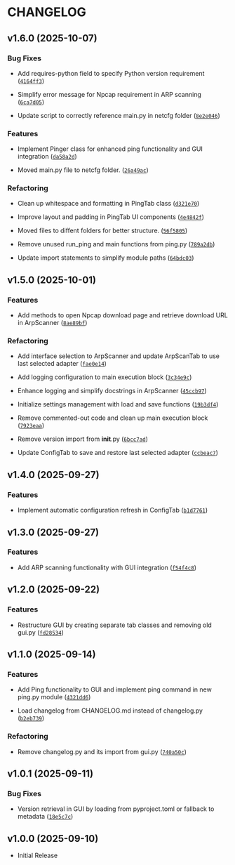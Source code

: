 # CHANGELOG

<!-- version list -->

## v1.6.0 (2025-10-07)

### Bug Fixes

- Add requires-python field to specify Python version requirement
  ([`4164ff3`](https://github.com/luukderooij/netcfg/commit/4164ff3f8856abc2fe9773b96b4467f03d41ca0d))

- Simplify error message for Npcap requirement in ARP scanning
  ([`6ca7d05`](https://github.com/luukderooij/netcfg/commit/6ca7d055ae01087275ba7500bff30f926cbb22f1))

- Update script to correctly reference main.py in netcfg folder
  ([`8e2e046`](https://github.com/luukderooij/netcfg/commit/8e2e046a744aa4aa6b8dc6b3487b70889740a368))

### Features

- Implement Pinger class for enhanced ping functionality and GUI integration
  ([`da58a2d`](https://github.com/luukderooij/netcfg/commit/da58a2d82227f520b46e1cf5a0b8b459dec05236))

- Moved main.py file to netcfg folder.
  ([`26a49ac`](https://github.com/luukderooij/netcfg/commit/26a49ac8079cc0f7c2abcd786673b77fc642bd02))

### Refactoring

- Clean up whitespace and formatting in PingTab class
  ([`d321e70`](https://github.com/luukderooij/netcfg/commit/d321e70158b7f60743e8054a1ce0f9ffc6fb8ce2))

- Improve layout and padding in PingTab UI components
  ([`4e4842f`](https://github.com/luukderooij/netcfg/commit/4e4842fa307eff6ad9cff7258e35b9d3937febc7))

- Moved files to diffent folders for better structure.
  ([`56f5805`](https://github.com/luukderooij/netcfg/commit/56f58059eddcb7ec61e8ee01a11f9d6afd18c248))

- Remove unused run_ping and main functions from ping.py
  ([`789a2db`](https://github.com/luukderooij/netcfg/commit/789a2dbacbe9cda119890bc4f5719b77864982fc))

- Update import statements to simplify module paths
  ([`64bdc03`](https://github.com/luukderooij/netcfg/commit/64bdc0306da3701c686bccafbe5510dda41f5726))


## v1.5.0 (2025-10-01)

### Features

- Add methods to open Npcap download page and retrieve download URL in ArpScanner
  ([`8ae89bf`](https://github.com/luukderooij/netcfg/commit/8ae89bfcb7b709bdab3719b7026b8ec08eef4bfc))

### Refactoring

- Add interface selection to ArpScanner and update ArpScanTab to use last selected adapter
  ([`fae0e14`](https://github.com/luukderooij/netcfg/commit/fae0e142096984156a14b7873fc4dc596cf7bd19))

- Add logging configuration to main execution block
  ([`3c34e9c`](https://github.com/luukderooij/netcfg/commit/3c34e9c4761f4e6d96b822e27a33e3f8bf0ee43e))

- Enhance logging and simplify docstrings in ArpScanner
  ([`45ccb97`](https://github.com/luukderooij/netcfg/commit/45ccb9714b388cca4d49b70b7a1daa54f3a968d5))

- Initialize settings management with load and save functions
  ([`19b3df4`](https://github.com/luukderooij/netcfg/commit/19b3df44f0259ec64f1cbecb528192f3b83e009a))

- Remove commented-out code and clean up main execution block
  ([`7923eaa`](https://github.com/luukderooij/netcfg/commit/7923eaa2bc40e7a2d7ad07da5fd87204097978b8))

- Remove version import from __init__.py
  ([`6bcc7ad`](https://github.com/luukderooij/netcfg/commit/6bcc7ad69431f223542ccb8f4609a67ae37e9c50))

- Update ConfigTab to save and restore last selected adapter
  ([`ccbeac7`](https://github.com/luukderooij/netcfg/commit/ccbeac762e98d5e776b6f3e25e901c6748933c8b))


## v1.4.0 (2025-09-27)

### Features

- Implement automatic configuration refresh in ConfigTab
  ([`b1d7761`](https://github.com/luukderooij/netcfg/commit/b1d77618c4900b57ba63c572e01e735ab760413d))


## v1.3.0 (2025-09-27)

### Features

- Add ARP scanning functionality with GUI integration
  ([`f54f4c8`](https://github.com/luukderooij/netcfg/commit/f54f4c83f9376b151cc9c12a7f85548171abdd57))


## v1.2.0 (2025-09-22)

### Features

- Restructure GUI by creating separate tab classes and removing old gui.py
  ([`fd28534`](https://github.com/luukderooij/netcfg/commit/fd28534a5b0cec1278cd6008a5544da349defe05))


## v1.1.0 (2025-09-14)

### Features

- Add Ping functionality to GUI and implement ping command in new ping.py module
  ([`4321dd6`](https://github.com/luukderooij/netcfg/commit/4321dd6309dac427d6c555c45bb93410881967da))

- Load changelog from CHANGELOG.md instead of changelog.py
  ([`b2eb739`](https://github.com/luukderooij/netcfg/commit/b2eb739a889abbb39c279cc21c51df479f69af8f))

### Refactoring

- Remove changelog.py and its import from gui.py
  ([`740a50c`](https://github.com/luukderooij/netcfg/commit/740a50cb68d87d0e73944894d60830f0eef431cf))


## v1.0.1 (2025-09-11)

### Bug Fixes

- Version retrieval in GUI by loading from pyproject.toml or fallback to metadata
  ([`18e5c7c`](https://github.com/luukderooij/netcfg/commit/18e5c7c5d6d95107d7e8c23abcdf213e81815890))


## v1.0.0 (2025-09-10)

- Initial Release
